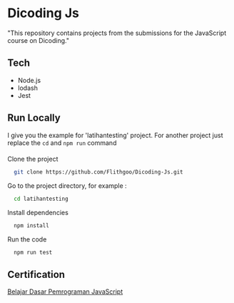 
# Dicoding Js

"This repository contains projects from the submissions for the JavaScript course on Dicoding."
## Tech

- Node.js
- lodash
- Jest

## Run Locally

I give you the example for 'latihantesting' project. For another project just replace the `cd` and `npm run` command

####

Clone the project

```bash
  git clone https://github.com/Flithgoo/Dicoding-Js.git
```

Go to the project directory, for example :

```bash
  cd latihantesting
```

Install dependencies

```bash
  npm install
```

Run the code
```bash
  npm run test
```


## Certification

[Belajar Dasar Pemrograman JavaScript](https://www.dicoding.com/certificates/QLZ9R02O2P5D)

